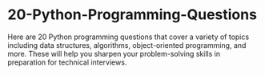 # 20-Python-Programming-Questions
Here are 20 Python programming questions that cover a variety of topics including data structures, algorithms, object-oriented programming, and more. These will help you sharpen your problem-solving skills in preparation for technical interviews.
